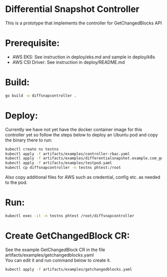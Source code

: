 # Differential Snapshot Controller

This is a prototype that implements the controller for GetChangedBlocks API

# Prerequisite:
- AWS EKS: See instruction in deploy/eks.md and sample in deploy/k8s
- AWS CSI Driver: See instruction in deploy/README.md

# Build:

```sh
go build -o diffsnapcontroller .
```

# Deploy:

Currently we have not yet have the docker container image for this controller yet so follow the steps below to deploy an Ubuntu pod and copy the binary there to run:

```sh
kubectl create ns testns
kubectl apply -f artifacts/examples/controller-rbac.yaml
kubectl apply -f artifacts/examples/differentialsnapshot.example.com_getchangedblocks.yaml
kubectl apply -f artifacts/examples/testpod.yaml
kubectl cp diffsnapcontroller -n testns phtest:/root
```

Also copy additional files for AWS such as credential, config etc. as needed to the pod.

# Run:

```sh
kubectl exec -it -n testns phtest /root/diffsnapcontroller
```

# Create GetChangedBlock CR:

See the example GetChangedBlock CR in the file artifacts/examples/getchangedblocks.yaml  
You can edit it and run command below to create it.
```sh
kubectl apply -f artifacts/examples/getchangedblocks.yaml
```
